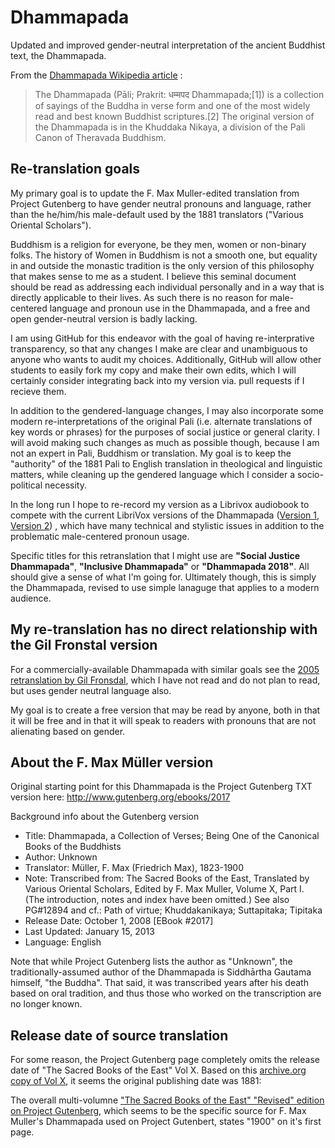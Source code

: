 # Dhammapada

Updated and improved gender-neutral interpretation of the ancient Buddhist text, the Dhammapada. 

From the [Dhammapada Wikipedia article](https://en.wikipedia.org/wiki/Dhammapada) : 

> The Dhammapada (Pāli; Prakrit: धम्मपद Dhammapada;[1]) is a collection of sayings of the Buddha in verse form and one of the most widely read and best known Buddhist scriptures.[2] The original version of the Dhammapada is in the Khuddaka Nikaya, a division of the Pali Canon of Theravada Buddhism.

## Re-translation goals

My primary goal is to update the F. Max Muller-edited translation from Project Gutenberg to have gender neutral pronouns and language, rather than the he/him/his male-default used by the 1881 translators ("Various Oriental Scholars"). 

Buddhism is a religion for everyone, be they men, women or non-binary folks. The history of Women in Buddhism is not a smooth one, but equality in and outside the monastic tradition is the only version of this philosophy that makes sense to me as a student. I believe this seminal document should be read as addressing each individual personally and in a way that is directly applicable to their lives. As such there is no reason for male-centered language and pronoun use in the Dhammapada, and a free and open gender-neutral version is badly lacking.

I am using GitHub for this endeavor with the goal of having re-interprative transparency, so that any changes I make are clear and unambiguous to anyone who wants to audit my choices. Additionally, GitHub will allow other students to easily fork my copy and make their own edits, which I will certainly consider integrating back into my version via. pull requests if I recieve them. 

In addition to the gendered-language changes, I may also incorporate some modern re-interpretations of the original Pali (i.e. alternate translations of key words or phrases) for the purposes of social justice or general clarity. I will avoid making such changes as much as possible though, because I am not an expert in Pali, Buddhism or translation. My goal is to keep the "authority" of the 1881 Pali to English translation in theological and linguistic matters, while cleaning up the gendered language which I consider a socio-political necessity. 

In the long run I hope to re-record my version as a Librivox audiobook to compete with the current LibriVox versions of the Dhammapada ([Version 1](https://librivox.org/the-dhammapada-translated-by-f-max-mueller/), [Version 2](https://librivox.org/the-dhammapada-version-2-by-unknown/)) , which have many technical and stylistic issues in addition to the problematic male-centered pronoun usage.

Specific titles for this retranslation that I might use are **"Social Justice Dhammapada"**, **"Inclusive Dhammapada"** or **"Dhammapada 2018"**. All should give a sense of what I'm going for. Ultimately though, this is simply the Dhammapada, revised to use simple lanaguge that applies to a modern audience.  

## My re-translation has no direct relationship with the Gil Fronstal version

For a commercially-available Dhammapada with similar goals see the [2005 retranslation by Gil Fronsdal](https://www.publishersweekly.com/978-1-59030-211-8), which I have not read and do not plan to read, but uses gender neutral language also. 

My goal is to create a free version that may be read by anyone, both in that it will be free and in that it will speak to readers with pronouns that are not alienating based on gender. 

## About the F. Max Müller version 

Original starting point for this Dhammapada is the Project Gutenberg TXT version here: http://www.gutenberg.org/ebooks/2017

Background info about the Gutenberg version
  
* Title: Dhammapada, a Collection of Verses; Being One of the Canonical Books of the Buddhists
* Author: Unknown
* Translator: Müller, F. Max (Friedrich Max), 1823-1900
* Note: Transcribed from: The Sacred Books of the East, Translated by Various Oriental Scholars, Edited by F. Max Muller, Volume X, Part I.  (The introduction, notes and index have been omitted.) See also PG#12894 and cf.: Path of virtue; Khuddakanikaya; Suttapitaka; Tipitaka
* Release Date: October 1, 2008 [EBook #2017]
* Last Updated: January 15, 2013
* Language: English

Note that while Project Gutenberg lists the author as "Unknown", the traditionally-assumed author of the Dhammapada is Siddhārtha Gautama himself, "the Buddha". That said, it was transcribed years after his death based on oral tradition, and thus those who worked on the transcription are no longer known. 

## Release date of source translation

For some reason, the Project Gutenberg page completely omits the release date of "The Sacred Books of the East" Vol X. Based on this [archive.org copy of Vol X](https://archive.org/stream/SacredBooksEastVariousOrientalScholarsWithIndex.50VolsMaxMuller/10.SacredBooksEast.VarOrSch.v10.Muller.Bud.Mull.Fausb.p1.Dhamm.p2.SutNip.TrPali.Oxf.1881.#page/n9/mode/2up), it seems the original publishing date was 1881: 

The overall multi-volumne ["The Sacred Books of the East" "Revised" edition on Project Gutenberg](http://www.gutenberg.org/files/12894/12894-h/12894-h.htm), which seems to be the specific source for F. Max Muller's Dhammapada used on Project Gutenbert, states "1900" on it's first page. 
